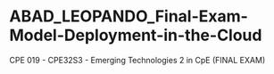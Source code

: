 # ABAD_LEOPANDO_Final-Exam-Model-Deployment-in-the-Cloud
CPE 019 - CPE32S3 - Emerging Technologies 2 in CpE (FINAL EXAM)

